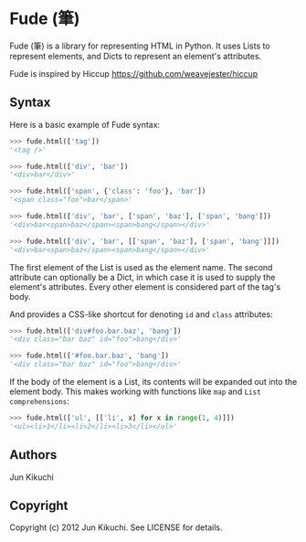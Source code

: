 # Fude (筆)

Fude (筆) is a library for representing HTML in Python. It uses Lists
to represent elements, and Dicts to represent an element's attributes.

Fude is inspired by Hiccup <https://github.com/weavejester/hiccup>

## Syntax

Here is a basic example of Fude syntax:

```python
>>> fude.html(['tag'])
'<tag />'

>>> fude.html(['div', 'bar'])
'<div>bar</div>'

>>> fude.html(['span', {'class': 'foo'}, 'bar'])
'<span class="foo">bar</span>'

>>> fude.html(['div', 'bar', ['span', 'baz'], ['span', 'bang']])
'<div>bar<span>baz</span><span>bang</span></div>'

>>> fude.html(['div', 'bar', [['span', 'baz'], ['span', 'bang']]])
'<div>bar<span>baz</span><span>bang</span></div>'
```

The first element of the List is used as the element name. The second
attribute can optionally be a Dict, in which case it is used to supply
the element's attributes. Every other element is considered part of the
tag's body.

And provides a CSS-like shortcut for denoting `id` and `class`
attributes:

```python
>>> fude.html(['div#foo.bar.baz', 'bang'])
'<div class="bar baz" id="foo">bang</div>'

>>> fude.html(['#foo.bar.baz', 'bang'])
'<div class="bar baz" id="foo">bang</div>'
```

If the body of the element is a List, its contents will be expanded out
into the element body. This makes working with functions like `map` and
`List comprehensions`:

```python
>>> fude.html(['ul', [['li', x] for x in range(1, 4)]])
'<ul><li>1</li><li>2</li><li>3</li></ul>'
```

## Authors

Jun Kikuchi

## Copyright

Copyright (c) 2012 Jun Kikuchi. See LICENSE for details.
